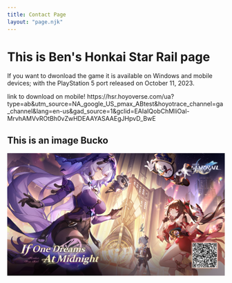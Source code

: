 ```yaml
--- 
title: Contact Page
layout: "page.njk"
---
```


# This is Ben's Honkai Star Rail  page

If you want to dwonload the game it is available on Windows and mobile devices; with the PlayStation 5 port released on October 11, 2023.

<div class="my div">
link to download on mobile! <link>https://hsr.hoyoverse.com/ua?type=ab&utm_source=NA_google_US_pmax_ABtest&hoyotrace_channel=ga_channel&lang=en-us&gad_source=1&gclid=EAIaIQobChMIiOal-MrvhAMVvROtBh0vZwHDEAAYASAAEgJHpvD_BwE </link>
</div>


## This is an image Bucko

<img src="images/Honkai.png" alt="Honkai">